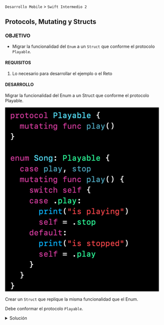 `Desarrollo Mobile` > `Swift Intermedio 2`
	
## Protocols, Mutating y Structs

### OBJETIVO 

-  Migrar la funcionalidad del `Enum` a un `Struct` que conforme el protocolo `Playable`.

#### REQUISITOS 

1. Lo necesario para desarrollar el ejemplo o el Reto 

#### DESARROLLO

Migrar la funcionalidad del Enum a un Struct que conforme el
protocolo Playable.

![](0.png)

Crear un `Struct` que replique la misma funcionalidad que el Enum.

Debe conformar el protocolo `Playable`.

<details>
	<summary>Solución</summary>
	<p> Al crear una estructura, conformaremos el Protocolo Playable.</p>
	```
	struct Song: Playable {
	}
	```
	<p> Replicamos la logica, algo similar, basicamente es poder cambiar un valor de un property existente en la estructura. </p>

```
struct Song: Playable {
  var isPlaying: Bool
  mutating func play() {
    self.isPlaying = !isPlaying
  }
}
```

<p> Al crear una instancia probamos que efectivamente se cambie el valor. </p>

```
var s = Song(isPlaying: true)
s.play()
s.isPlaying
```
</details> 
